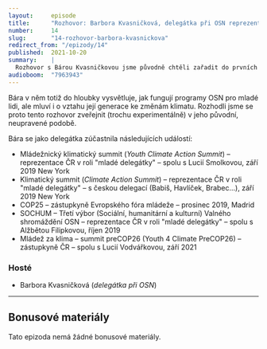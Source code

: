 ```yaml
---
layout:     episode
title:      "Rozhovor: Barbora Kvasničková, delegátka při OSN reprezentující mladé lidi z Česka"
number:     14
slug:       "14-rozhovor-barbora-kvasnickova"
redirect_from: "/epizody/14"
published:  2021-10-20
summary:    |
  Rozhovor s Bárou Kvasničkovou jsme původně chtěli zařadit do prvních pěti dílů série – mezi ostatní hosty. Nakonec jsme ale usoudili, že tento rozhovor bude mít větší hodnotu jako celek.
audioboom:  "7963943"
---
```


Bára v něm totiž do hloubky vysvětluje, jak fungují programy OSN pro mladé lidi, ale mluví i o vztahu její generace ke změnám klimatu. Rozhodli jsme se proto tento rozhovor zveřejnit (trochu experimentálně) v jeho původní, neupravené podobě.

Bára se jako delegátka zúčastnila následujících událostí:

* Mládežnický klimatický summit (_Youth Climate Action Summit_) – reprezentace ČR v roli "mladé delegátky" – spolu s Lucií Smolkovou, září 2019  New York
* Klimatický summit (_Climate Action Summit_) – reprezentace ČR v roli "mladé delegátky" – s českou delegací (Babiš, Havlíček, Brabec...), září 2019  New York
* COP25 – zástupkyně Evropského fóra mládeže – prosinec 2019, Madrid
* SOCHUM – Třetí výbor (Sociální, humanitární a kulturní) Valného shromáždění OSN – reprezentace ČR v roli "mladé delegátky" – spolu s Alžbětou Filipkovou, říjen 2019
* Mládež za klima – summit preCOP26 (Youth 4 Climate PreCOP26) – zástupkyně ČR – spolu s Lucií Vodvářkovou, září 2021

### Hosté

* Barbora Kvasničková (_delegátka při OSN_)

---

## Bonusové materiály

<div class="bonus-material" markdown="1">

Tato epizoda nemá žádné bonusové materiály.

</div>
